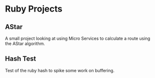 # Ruby Projects
## AStar
A small project looking at using Micro Services to calculate a route using the AStar algorithm.   

## Hash Test
Test of the ruby hash to spike some work on buffering.